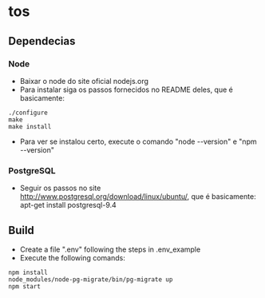 # tos

##  Dependecias

### Node

- Baixar o node do site oficial nodejs.org
- Para instalar siga os passos fornecidos no README deles, que é basicamente:
```
./configure
make
make install
```
- Para ver se instalou certo, execute o comando "node --version" e "npm --version" 


### PostgreSQL

- Seguir os passos no site http://www.postgresql.org/download/linux/ubuntu/, que é basicamente:
	apt-get install postgresql-9.4

## Build

- Create a file ".env" following the steps in .env_example
- Execute the following comands:
```
npm install
node_modules/node-pg-migrate/bin/pg-migrate up
npm start 
```